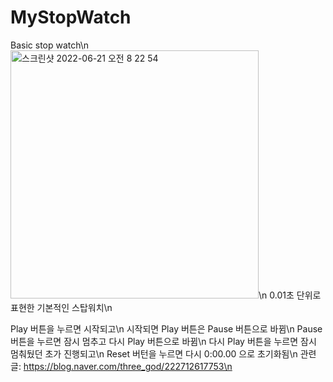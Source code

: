 # MyStopWatch
Basic stop watch\n
<img width="397" alt="스크린샷 2022-06-21 오전 8 22 54" src="https://user-images.githubusercontent.com/90740892/174688286-d9099b36-39a5-4dfa-a211-e20b242ed387.png">\n
0.01초 단위로 표현한 기본적인 스탑워치\n


Play 버튼을 누르면 시작되고\n
시작되면 Play 버튼은 Pause 버튼으로 바뀜\n
Pause 버튼을 누르면 잠시 멈추고 다시 Play 버튼으로 바뀜\n
다시 Play 버튼을 누르면 잠시 멈춰뒀던 초가 진행되고\n
Reset 버턴을 누르면 다시 0:00.00 으로 초기화됨\n
관련글: https://blog.naver.com/three_god/222712617753\n

